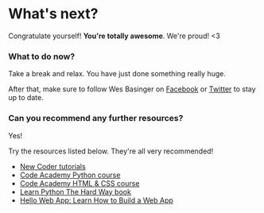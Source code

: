 # What's next?

Congratulate yourself! __You're totally awesome__. We're proud! <3

### What to do now?

Take a break and relax. You have just done something really huge.

After that, make sure to follow Wes Basinger on [Facebook](http://facebook.com/wcb84) or [Twitter](https://twitter.com/twenty2caliber) to stay up to date.

### Can you recommend any further resources?

Yes!

Try the resources listed below. They're all very recommended!
- [New Coder tutorials](http://newcoder.io/tutorials/)
- [Code Academy Python course](https://www.codecademy.com/en/tracks/python)
- [Code Academy HTML & CSS course](https://www.codecademy.com/tracks/web)
- [Learn Python The Hard Way book](http://learnpythonthehardway.org/book/)
- [Hello Web App: Learn How to Build a Web App](https://hellowebapp.com/)
